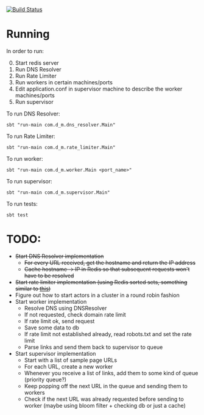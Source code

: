 [![Build Status](https://travis-ci.org/DarinM223/MISAKAMISAKA.svg?branch=master)](https://travis-ci.org/DarinM223/MISAKAMISAKA)

Running
=======

In order to run:

0. Start redis server
1. Run DNS Resolver
2. Run Rate Limiter
3. Run workers in certain machines/ports
4. Edit application.conf in supervisor machine to describe the worker machines/ports
5. Run supervisor

To run DNS Resolver:

    sbt "run-main com.d_m.dns_resolver.Main"
    
To run Rate Limiter:

    sbt "run-main com.d_m.rate_limiter.Main"

To run worker:

    sbt "run-main com.d_m.worker.Main <port_name>"

To run supervisor:

    sbt "run-main com.d_m.supervisor.Main"

To run tests:

    sbt test
    
TODO:
=====

* ~~Start DNS Resolver implementation~~
    * ~~For every URL received, get the hostname and return the IP address~~
    * ~~Cache hostname -> IP in Redis so that subsequent requests won't have to be resolved~~
* ~~Start rate limiter implementation (using Redis sorted sets, something similar to [this](https://engineering.classdojo.com/blog/2015/02/06/rolling-rate-limiter/))~~
* Figure out how to start actors in a cluster in a round robin fashion
* Start worker implementation
    * Resolve DNS using DNSResolver
    * If not requested, check domain rate limit
    * If rate limit ok, send request
    * Save some data to db
    * If rate limit not established already, read robots.txt and set the rate limit
    * Parse links and send them back to supervisor to queue
* Start supervisor implementation
    * Start with a list of sample page URLs
    * For each URL, create a new worker
    * Whenever you receive a list of links, add them to some kind of queue (priority queue?)
    * Keep popping off the next URL in the queue and sending them to workers
    * Check if the next URL was already requested before sending to worker (maybe using bloom filter + checking db or just a cache)




